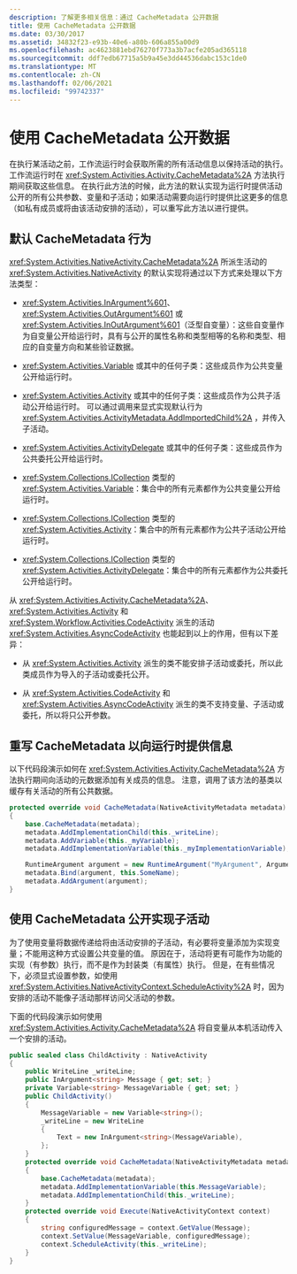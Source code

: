 ```yaml
---
description: 了解更多相关信息：通过 CacheMetadata 公开数据
title: 使用 CacheMetadata 公开数据
ms.date: 03/30/2017
ms.assetid: 34832f23-e93b-40e6-a80b-606a855a00d9
ms.openlocfilehash: ac4623881ebd76270f773a3b7acfe205ad365118
ms.sourcegitcommit: ddf7edb67715a5b9a45e3dd44536dabc153c1de0
ms.translationtype: MT
ms.contentlocale: zh-CN
ms.lasthandoff: 02/06/2021
ms.locfileid: "99742337"
---
```

# <a name="exposing-data-with-cachemetadata"></a>使用 CacheMetadata 公开数据

在执行某活动之前，工作流运行时会获取所需的所有活动信息以保持活动的执行。 工作流运行时在 <xref:System.Activities.Activity.CacheMetadata%2A> 方法执行期间获取这些信息。 在执行此方法的时候，此方法的默认实现为运行时提供活动公开的所有公共参数、变量和子活动；如果活动需要向运行时提供比这更多的信息（如私有成员或将由该活动安排的活动），可以重写此方法以进行提供。

## <a name="default-cachemetadata-behavior"></a>默认 CacheMetadata 行为

<xref:System.Activities.NativeActivity.CacheMetadata%2A> 所派生活动的 <xref:System.Activities.NativeActivity> 的默认实现将通过以下方式来处理以下方法类型：

- <xref:System.Activities.InArgument%601>、<xref:System.Activities.OutArgument%601> 或 <xref:System.Activities.InOutArgument%601>（泛型自变量）：这些自变量作为自变量公开给运行时，具有与公开的属性名称和类型相等的名称和类型、相应的自变量方向和某些验证数据。

- <xref:System.Activities.Variable> 或其中的任何子类：这些成员作为公共变量公开给运行时。

- <xref:System.Activities.Activity> 或其中的任何子类：这些成员作为公共子活动公开给运行时。 可以通过调用来显式实现默认行为 <xref:System.Activities.ActivityMetadata.AddImportedChild%2A> ，并传入子活动。

- <xref:System.Activities.ActivityDelegate> 或其中的任何子类：这些成员作为公共委托公开给运行时。

- <xref:System.Collections.ICollection> 类型的 <xref:System.Activities.Variable>：集合中的所有元素都作为公共变量公开给运行时。

- <xref:System.Collections.ICollection> 类型的 <xref:System.Activities.Activity>：集合中的所有元素都作为公共子活动公开给运行时。

- <xref:System.Collections.ICollection> 类型的 <xref:System.Activities.ActivityDelegate>：集合中的所有元素都作为公共委托公开给运行时。

从 <xref:System.Activities.Activity.CacheMetadata%2A>、<xref:System.Activities.Activity> 和 <xref:System.Workflow.Activities.CodeActivity> 派生的活动 <xref:System.Activities.AsyncCodeActivity> 也能起到以上的作用，但有以下差异：

- 从 <xref:System.Activities.Activity> 派生的类不能安排子活动或委托，所以此类成员作为导入的子活动或委托公开。

- 从 <xref:System.Activities.CodeActivity> 和 <xref:System.Activities.AsyncCodeActivity> 派生的类不支持变量、子活动或委托，所以将只公开参数。

## <a name="overriding-cachemetadata-to-provide-information-to-the-runtime"></a>重写 CacheMetadata 以向运行时提供信息

以下代码段演示如何在 <xref:System.Activities.Activity.CacheMetadata%2A> 方法执行期间向活动的元数据添加有关成员的信息。 注意，调用了该方法的基类以缓存有关活动的所有公共数据。

```csharp
protected override void CacheMetadata(NativeActivityMetadata metadata)
{
    base.CacheMetadata(metadata);
    metadata.AddImplementationChild(this._writeLine);
    metadata.AddVariable(this._myVariable);
    metadata.AddImplementationVariable(this._myImplementationVariable);

    RuntimeArgument argument = new RuntimeArgument("MyArgument", ArgumentDirection.In, typeof(SomeType));
    metadata.Bind(argument, this.SomeName);
    metadata.AddArgument(argument);
}
```

## <a name="using-cachemetadata-to-expose-implementation-children"></a>使用 CacheMetadata 公开实现子活动

为了使用变量将数据传递给将由活动安排的子活动，有必要将变量添加为实现变量；不能用这种方式设置公共变量的值。 原因在于，活动将更有可能作为功能的实现（有参数）执行，而不是作为封装类（有属性）执行。 但是，在有些情况下，必须显式设置参数，如使用 <xref:System.Activities.NativeActivityContext.ScheduleActivity%2A> 时，因为安排的活动不能像子活动那样访问父活动的参数。

下面的代码段演示如何使用 <xref:System.Activities.Activity.CacheMetadata%2A> 将自变量从本机活动传入一个安排的活动。

```csharp
public sealed class ChildActivity : NativeActivity
{
    public WriteLine _writeLine;
    public InArgument<string> Message { get; set; }
    private Variable<string> MessageVariable { get; set; }
    public ChildActivity()
    {
        MessageVariable = new Variable<string>();
        _writeLine = new WriteLine
        {
            Text = new InArgument<string>(MessageVariable),
        };
    }
    protected override void CacheMetadata(NativeActivityMetadata metadata)
    {
        base.CacheMetadata(metadata);
        metadata.AddImplementationVariable(this.MessageVariable);
        metadata.AddImplementationChild(this._writeLine);
    }
    protected override void Execute(NativeActivityContext context)
    {
        string configuredMessage = context.GetValue(Message);
        context.SetValue(MessageVariable, configuredMessage);
        context.ScheduleActivity(this._writeLine);
    }
}
```
